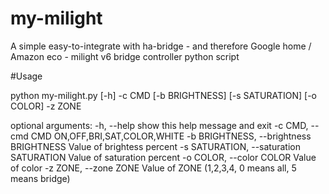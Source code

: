 # my-milight
A simple easy-to-integrate with ha-bridge - and therefore Google home / Amazon
eco - milight v6 bridge controller python script

#Usage

python my-milight.py [-h] -c CMD [-b BRIGHTNESS] [-s SATURATION] [-o COLOR] -z ZONE

optional arguments:
  -h, --help            show this help message and exit
  -c CMD, --cmd CMD     ON,OFF,BRI,SAT,COLOR,WHITE
  -b BRIGHTNESS, --brightness BRIGHTNESS
                        Value of brightess percent
  -s SATURATION, --saturation SATURATION
                        Value of saturation percent
  -o COLOR, --color COLOR
                        Value of color
  -z ZONE, --zone ZONE  Value of ZONE (1,2,3,4, 0 means all, 5 means bridge)

